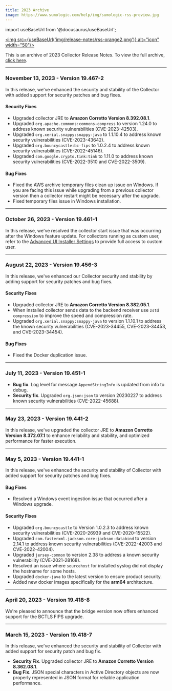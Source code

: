 ```yaml
---
title: 2023 Archive
image: https://www.sumologic.com/help/img/sumologic-rss-preview.jpg
---
```


import useBaseUrl from '@docusaurus/useBaseUrl';

<a href="https://www.sumologic.com/help/release-notes-collector/rss.xml"><img src={useBaseUrl('img/release-notes/rss-orange2.png')} alt="icon" width="50"/></a>

This is an archive of 2023 Collector Release Notes. To view the full archive, [click here](/release-notes-collector/archive).

<!--truncate-->

---
### November 13, 2023 - Version 19.467-2

In this release, we've enhanced the security and stability of the Collector with added support for security patches and bug fixes.

#### Security Fixes

- Upgraded collector JRE to **Amazon Corretto Version 8.392.08.1**.
- Upgraded `org.apache.commons:commons-compress` to version 1.24.0 to address known security vulnerabilities (CVE-2023-42503).
- Upgraded `org.xerial.snappy:snappy-java` to 1.1.10.4 to address known security vulnerabilities (CVE-2023-43642).
- Upgraded `org.bouncycastle:bc-fips` to 1.0.2.4 to address known security vulnerabilities (CVE-2022-45146).
- Upgraded `com.google.crypto.tink:tink` to 1.11.0 to address known security vulnerabilities (CVE-2022-3510 and CVE-2022-3509).

#### Bug Fixes

- Fixed the AWS archive temporary files clean up issue on Windows. If you are facing this issue while upgrading from a previous collector version then a collector restart might be necessary after the upgrade.
- Fixed temporary files issue in Windows installation.

---
### October 26, 2023 - Version 19.461-1

In this release, we've resolved the collector start issue that was occurring after the Windows feature update. For collectors running as custom user, refer to the [Advanced UI Installer Settings](/docs/send-data/installed-collectors/collector-installation-reference/advanced-ui-installer-settings#provide-full-control-access-for-custom-user) to provide full access to custom user.


---
### August 22, 2023 - Version 19.456-3

In this release, we've enhanced our Collector security and stability by adding support for security patches and bug fixes.

#### Security Fixes

- Upgraded collector JRE to **Amazon Corretto Version 8.382.05.1**.
- When installed collector sends data to the backend receiver use `zstd compression` to improve the speed and compression rate.
- Upgraded `org.xerial.snappy:snappy-java` to version 1.1.10.1 to address the known security vulnerabilities (CVE-2023-34455, CVE-2023-34453, and CVE-2023-34454).

#### Bug Fixes

- Fixed the Docker duplication issue.


---
### July 11, 2023 - Version 19.451-1

* **Bug fix**. Log level for message `AppendStringInfo` is updated from info to debug.
* **Security fix**. Upgraded `org.json:json` to version 20230227 to address known security vulnerabilities (CVE-2022-45688).

---
### May 23, 2023 - Version 19.441-2

In this release, we've upgraded the collector JRE to **Amazon Corretto Version 8.372.07.1** to enhance reliability and stability, and optimized performance for faster execution.

---
### May 5, 2023 - Version 19.441-1

In this release, we've enhanced the security and stability of Collector with added support for security patches and bug fixes.

#### Bug Fixes

* Resolved a Windows event ingestion issue that occurred after a Windows upgrade.

#### Security Fixes

* Upgraded `org.bouncycastle` to Version 1.0.2.3 to address known security vulnerabilities (CVE-2020-26939 and CVE-2020-15522).
* Upgraded `com.fasterxml.jackson.core:jackson-databind` to version 2.14.1 to address known security vulnerabilities (CVE-2022-42003 and CVE-2022-42004).
* Upgraded `jersey-common` to version 2.38 to address a known security vulnerability (CVE-2021-28168).
* Resolved an issue where `sourcehost` for installed syslog did not display the hostname for some hosts.
* Upgraded `docker-java` to the latest version to ensure product security.
* Added new docker images specifically for the **arm64** architecture.


---
### April 20, 2023 - Version 19.418-8

We're pleased to announce that the bridge version now offers enhanced support for the BCTLS FIPS upgrade.


---
### March 15, 2023 - Version 19.418-7

In this release, we've enhanced the security and stability of Collector with added support for security patch and bug fix.

 * **Security Fix**. Upgraded collector JRE to **Amazon Corretto Version 8.362.08.1**.
 * **Bug Fix**. JSON special characters in Active Directory objects are now properly represented in JSON format for reliable application performance.
